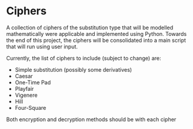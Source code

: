 # Ciphers

A collection of ciphers of the substitution type that will be modelled mathematically were applicable and implemented using Python. Towards the end of this project, the ciphers will be consolidated into a main script that will run using user input.

Currently, the list of ciphers to include (subject to change) are:

  * Simple substitution (possibly some derivatives)
  * Caesar 
  * One-Time Pad
  * Playfair
  * Vigenere
  * Hill
  * Four-Square

Both encryption and decryption methods should be with each cipher